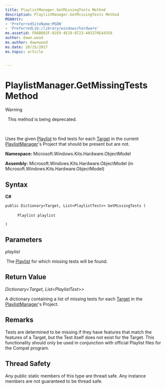 ```yaml
---
title: PlaylistManager.GetMissingTests Method
description: PlaylistManager.GetMissingTests Method
MSHAttr:
- 'PreferredSiteName:MSDN'
- 'PreferredLib:/library/windows/hardware'
ms.assetid: F0AB802F-02E9-4E19-8723-401570E44358
author: dawn.wood
ms.author: dawnwood
ms.date: 10/15/2017
ms.topic: article


---
```


# PlaylistManager.GetMissingTests Method

>[!WARNING]
>  This method is being deprecated.

 

Uses the given [Playlist](playlist-class.md) to find tests for each [Target](target-class.md) in the current [PlaylistManager](playlistmanager-class.md)'s Project that should be present but are not.

**Namespace:** Microsoft.Windows.Kits.Hardware.ObjectModel

**Assembly:** Microsoft.Windows.Kits.Hardware.ObjectModel (in Microsoft.Windows.Kits.Hardware.ObjectModel)

## <span id="Syntax"></span><span id="syntax"></span><span id="SYNTAX"></span>Syntax


**C#**

`public Dictionary<Target, List<PlaylistTest>> GetMissingTests (`

          `Playlist playlist`

`)`

## <span id="Parameters"></span><span id="parameters"></span><span id="PARAMETERS"></span>Parameters


*playlist*

 The [Playlist](playlist-class.md) for which missing tests will be found.

## <span id="Return_Value"></span><span id="return_value"></span><span id="RETURN_VALUE"></span>Return Value


*Dictionary&lt;Target, List&lt;PlaylistTest&gt;&gt;*

A dictionary containing a list of missing tests for each [Target](target-class.md) in the [PlaylistManager](playlistmanager-class.md)'s Project.

## <span id="Remarks"></span><span id="remarks"></span><span id="REMARKS"></span>Remarks


Tests are determined to be missing if they have features that match the features of a Target, but the Test itself does not exist for the Target. This functionality should only be used in conjunction with official Playlist files for the Compat program.

## <span id="Thread_Safety"></span><span id="thread_safety"></span><span id="THREAD_SAFETY"></span>Thread Safety


Any public static members of this type are thread safe. Any instance members are not guaranteed to be thread safe.

 

 






